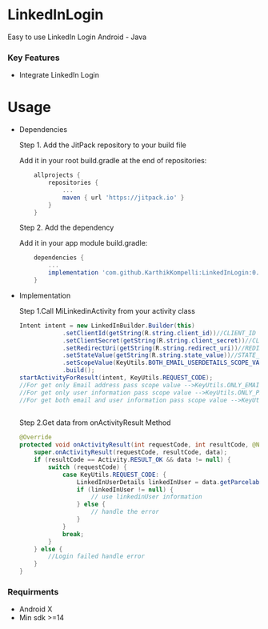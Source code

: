# LinkedInLogin
Easy to use LinkedIn Login Android - Java

### Key Features

* Integrate LinkedIn Login

# Usage

* Dependencies

    Step 1. Add the JitPack repository to your build file
    
    Add it in your root build.gradle at the end of repositories:

    ```groovy
	    allprojects {
		    repositories {
			    ...
			    maven { url 'https://jitpack.io' }
		    }
	    }
    ``` 

    Step 2. Add the dependency
    
    Add it in your app module build.gradle:
    
    ```groovy
        dependencies {
            ...
            implementation 'com.github.KarthikKompelli:LinkedInLogin:0.1.0'
        }
    ``` 
       
* Implementation

    Step 1.Call MiLinkedinActivity from your activity class
    
    ```java
    Intent intent = new LinkedInBuilder.Builder(this)
                .setClientId(getString(R.string.client_id))//CLIENT_ID
                .setClientSecret(getString(R.string.client_secret))//CLIENT_SECRET
                .setRedirectUri(getString(R.string.redirect_uri))//REDIRECT_URI
                .setStateValue(getString(R.string.state_value))//STATE_VALUE
                .setScopeValue(KeyUtils.BOTH_EMAIL_USERDETAILS_SCOPE_VALUE)//PASS_SCOPE_VALUE_HERE
                .build();
    startActivityForResult(intent, KeyUtils.REQUEST_CODE);
    //For get only Email address pass scope value -->KeyUtils.ONLY_EMAIL_SCOPE
    //For get only user information pass scope value -->KeyUtils.ONLY_PROFILE_SCOPE
    //For get both email and user information pass scope value -->KeyUtils.BOTH_EMAIL_USERDETAILS_SCOPE_VALUE
		   
    ```
    Step 2.Get data from onActivityResult Method
    
    ```java
    @Override
    protected void onActivityResult(int requestCode, int resultCode, @Nullable Intent data) {
        super.onActivityResult(requestCode, resultCode, data);
        if (resultCode == Activity.RESULT_OK && data != null) {
            switch (requestCode) {
                case KeyUtils.REQUEST_CODE: {
                    LinkedInUserDetails linkedInUser = data.getParcelableExtra(KeyUtils.KEY_LINKEDIN_CONTENT);
                    if (linkedInUser != null) {
                        // use linkedinUser information
                    } else {
                        // handle the error
                    }
                }
                break;
            }
        } else {
            //Login failed handle error
        }
    }
    
   ```
### Requirments   

* Android X
* Min sdk >=14
